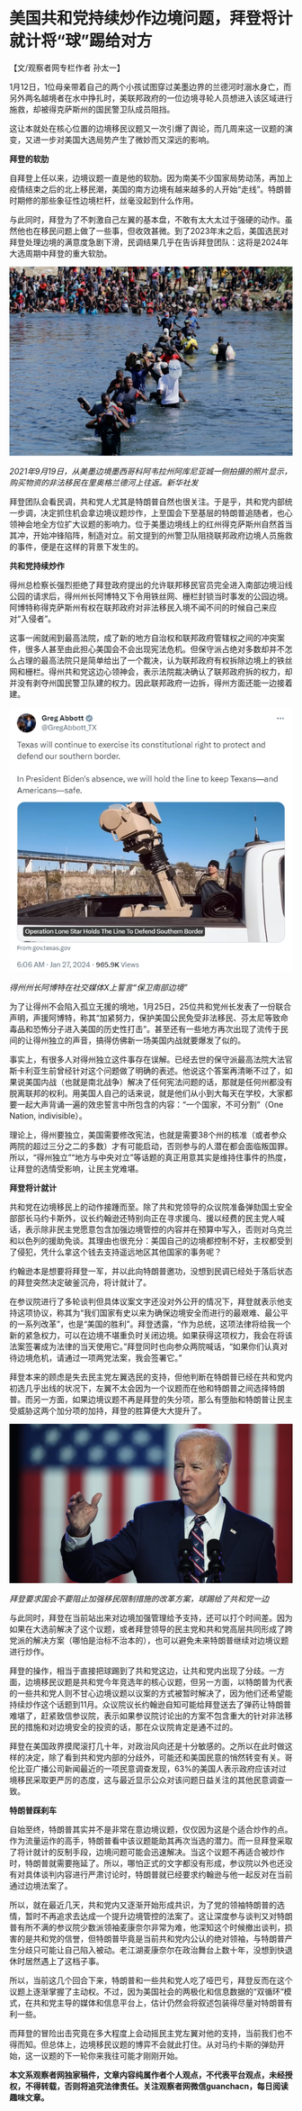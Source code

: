 # 美国共和党持续炒作边境问题，拜登将计就计将“球”踢给对方

【文/观察者网专栏作者 孙太一】

1月12日，1位母亲带着自己的两个小孩试图穿过美墨边界的兰德河时溺水身亡，而另外两名越境者在水中挣扎时，美联邦政府的一位边境寻轮人员想进入该区域进行施救，却被得克萨斯州的国民警卫队成员阻挡。

这让本就处在核心位置的边境移民议题又一次引爆了舆论，而几周来这一议题的演变，又进一步对美国大选局势产生了微妙而又深远的影响。

**拜登的软肋**

自拜登上任以来，边境议题一直是他的软肋。因为南美不少国家局势动荡，再加上疫情结束之后的北上移民潮，美国的南方边境有越来越多的人开始“走线”。特朗普时期修的那些象征性边境栏杆，丝毫没起到什么作用。

与此同时，拜登为了不刺激自己左翼的基本盘，不敢有太大太过于强硬的动作。虽然他也在移民问题上做了一些事，但收效甚微。到了2023年末之后，美国选民对拜登处理边境的满意度急剧下滑，民调结果几乎在告诉拜登团队：这将是2024年大选周期中拜登的重大软肋。

![099f8355535bc3b2d2e243b51ec2ed70.jpg](https://raw.githubusercontent.com/qqhsx/qqnews_image/main/2024/01/31/美国共和党持续炒作边境问题，拜登将计就计将“球”踢给对方/099f8355535bc3b2d2e243b51ec2ed70.jpg)

_2021年9月19日，从美墨边境墨西哥科阿韦拉州阿库尼亚城一侧拍摄的照片显示，购买物资的非法移民在里奥格兰德河上往返。新华社发_

拜登团队会看民调，共和党人尤其是特朗普自然也很关注。于是乎，共和党内部统一步调，决定抓住机会拿边境议题炒作，上至国会下至基层的特朗普追随者，也心领神会地全方位扩大议题的影响力。位于美墨边境线上的红州得克萨斯州自然首当其冲，开始冲锋陷阵，制造对立。前文提到的州警卫队阻挠联邦政府边境人员施救的事件，便是在这样的背景下发生的。

**共和党持续炒作**

得州总检察长强烈拒绝了拜登政府提出的允许联邦移民官员完全进入南部边境沿线公园的请求后，得州州长阿博特又下令用铁丝网、栅栏封锁当时事发的公园边境。阿博特称得克萨斯州有权在联邦政府对非法移民入境不闻不问的时候自己来应对“入侵者”。

这事一闹就闹到最高法院，成了新的地方自治权和联邦政府管辖权之间的冲突案件，很多人甚至由此担心美国会不会出现宪法危机。但保守派占绝对多数却并不怎么占理的最高法院只是简单给出了一个裁决，认为联邦政府有权拆除边境上的铁丝网和栅栏。得州共和党这边心领神会，表示法院裁决确认了联邦政府拆的权力，却并没有剥夺州国民警卫队建的权力。因此联邦政府一边拆，得州方面还能一边接着建。

![6aa0ee6fd4c206273ef198c13012279a.jpg](https://raw.githubusercontent.com/qqhsx/qqnews_image/main/2024/01/31/美国共和党持续炒作边境问题，拜登将计就计将“球”踢给对方/6aa0ee6fd4c206273ef198c13012279a.jpg)

_得州州长阿博特在社交媒体X上誓言“保卫南部边境”_

为了让得州不会陷入孤立无援的境地，1月25日，25位共和党州长发表了一份联合声明，声援阿博特，称其“加紧努力，保护美国公民免受非法移民、芬太尼等致命毒品和恐怖分子进入美国的历史性打击”。甚至还有一些地方再次出现了流传于民间的让得州独立的声音，搞得仿佛新一场美国内战就要爆发了似的。

事实上，有很多人对得州独立这件事存在误解。已经去世的保守派最高法院大法官斯卡利亚生前曾经针对这个问题做了明确的表述。他说这个答案再清晰不过了，如果说美国内战（也就是南北战争）解决了任何宪法问题的话，那就是任何州都没有脱离联邦的权利。用美国人自己的话来说，就是他们从小到大每天在学校，大家都要一起大声背诵一遍的效忠誓言中所包含的内容：“一个国家，不可分割”（One
Nation, indivisible）。

理论上，得州要独立，美国需要修改宪法，也就是需要38个州的核准（或者参众两院的超过三分之二的多数）才有可能启动，否则参与的人潜在都会面临叛国罪。所以，“得州独立”“地方与中央对立”等话题的真正用意其实是维持住事件的热度，让拜登的选情受影响，让民主党难堪。

**拜登将计就计**

共和党在边境移民上的动作接踵而至。除了共和党领导的众议院准备弹劾国土安全部部长马约卡斯外，议长约翰逊还特别向正在寻求援乌、援以经费的民主党人喊话，表示除非民主党愿意包含加强边境管控的内容并在预算中写入，否则对乌克兰和以色列的援助免谈。其理由也很充分：美国自己的边境都控制不好，主权都受到了侵犯，凭什么拿这个钱去支持遥远地区其他国家的事务呢？

约翰逊本是想要将拜登一军，并以此向特朗普邀功，没想到民调已经处于落后状态的拜登突然决定破釜沉舟，将计就计了。

在参议院进行了多轮谈判但具体议案文字还没对外公开的情况下，拜登就表示他支持这项协议，称其为“我们国家有史以来为确保边境安全而进行的最艰难、最公平的一系列改革”，也是“美国的胜利”。拜登透露，“作为总统，这项法律将给我一个新的紧急权力，可以在边境不堪重负时关闭边境。如果获得这项权力，我会在将该法案签署成为法律的当天使用它。”拜登同时也向参众两院喊话，“如果你们认真对待边境危机，请通过一项两党法案，我会签署它。”

拜登本来的顾虑是失去民主党左翼选民的支持，但他判断在特朗普已经在共和党内初选几乎出线的状况下，左翼不太会因为一个议题而在他和特朗普之间选择特朗普。而另一方面，如果边境议题不再是拜登的失分项，那么有堕胎和特朗普让民主受威胁这两个加分项的加持，拜登的胜算便大大提升了。

![6dee2e4fba8cfffaa5e30c10e714af8e.jpg](https://raw.githubusercontent.com/qqhsx/qqnews_image/main/2024/01/31/美国共和党持续炒作边境问题，拜登将计就计将“球”踢给对方/6dee2e4fba8cfffaa5e30c10e714af8e.jpg)

 _拜登要求国会不要阻止加强移民限制措施的改革方案，球踢给了共和党一边_

与此同时，拜登在当前站出来对边境加强管理给予支持，还可以打个时间差。因为如果在大选前解决了这个议题，或者拜登领导的民主党和共和党高层共同形成了跨党派的解决方案（哪怕是治标不治本的），也可以避免未来特朗普继续对边境议题进行炒作。

拜登的操作，相当于直接把球踢到了共和党这边，让共和党内出现了分歧。一方面，边境移民议题是共和党今年竞选年的核心议题，但另一方面，以特朗普为代表的一些共和党人则不甘心边境议题以议案的方式被暂时解决了，因为他们还希望能持续炒作这个话题到11月。众议院议长约翰逊自知可能给拜登送去了弹药让特朗普难堪了，赶紧致信参议院，表示如果参议院讨论出的方案不包含重大的针对非法移民的措施和对边境安全的投资的话，那在众议院肯定是通不过的。

拜登在美国政界摸爬滚打几十年，对政治风向还是十分敏感的。之所以在此时做这样的决定，除了看到共和党内部的分歧外，可能还和美国民意的悄然转变有关。哥伦比亚广播公司新闻最近的一项民意调查发现，63%的美国人表示政府应该对过境移民采取更严厉的态度，这与最近显示公众对该问题日益关注的其他民意调查一致。

**特朗普踩刹车**

自始至终，特朗普其实并不是非常在意边境议题，仅仅因为这是个适合炒作的点。作为流量运作的高手，特朗普看中该议题能助其再次当选的潜力。而一旦拜登采取了将计就计的反制手段，边境问题可能会迅速解决。当这个议题不再适合被炒作时，特朗普就需要拖延了。所以，哪怕正式的文字都没有形成，参议院以外也还没有对具体谈判内容进行严肃讨论时，特朗普就已经要求约翰逊与他一起反对在当前通过边境法案了。

所以，就在最近几天，共和党内又逐渐开始形成共识，为了党的领袖特朗普的选情，暂时不再追求去达成一个提升边境管控的法案了。这让深度参与谈判又对特朗普有所不满的参议院少数派领袖麦康奈尔非常为难，他深知这个时候撤出谈判，损害的是共和党的信誉，但特朗普毕竟是当前共和党内公认的绝对领袖，与特朗普产生分歧只可能让自己陷入被动。老江湖麦康奈尔在政治舞台上数十年，没想到快退休时居然遇上了这档子事。

所以，当前这几个回合下来，特朗普和一些共和党人吃了哑巴亏，拜登反而在这个议题上逐渐掌握了主动权。不过，因为美国社会的两极化和信息数据的“双循环”模式，在共和党主导的媒体和信息平台上，估计仍然会将叙述包装得尽量对特朗普有利一些。

而拜登的冒险出击究竟在多大程度上会动摇民主党左翼对他的支持，当前我们也不得而知。但总体上，边境移民议题的博弈不会就此打住。从对马约卡斯的弹劾开始，这一议题的下一轮你来我往可能才刚刚开始。

**本文系观察者网独家稿件，文章内容纯属作者个人观点，不代表平台观点，未经授权，不得转载，否则将追究法律责任。关注观察者网微信guanchacn，每日阅读趣味文章。**


